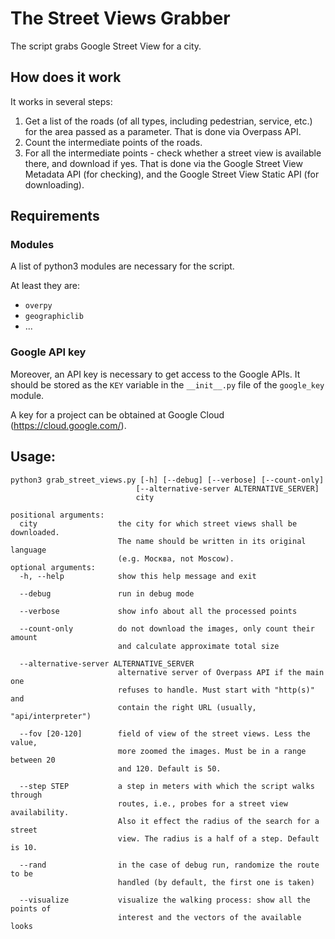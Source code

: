 # The Street Views Grabber

The script grabs Google Street View for a city.

## How does it work
It works in several steps:
1. Get a list of the roads (of all types, including pedestrian, service, etc.) for the area passed as a parameter. That
is done via Overpass API.
2. Count the intermediate points of the roads.
3. For all the intermediate points - check whether a street view is available there, and download if yes. That is done
via the Google Street View Metadata API (for checking), and the Google Street View Static API (for downloading).

## Requirements

### Modules
A list of python3 modules are necessary for the script.

At least they are:
* `overpy`
* `geographiclib`
* ...

### Google API key
Moreover, an API key is necessary to get access to the Google APIs. It should be stored as the `KEY` variable in the
`__init__.py` file of the `google_key` module.

A key for a project can be obtained at Google Cloud (https://cloud.google.com/).

## Usage:
```
python3 grab_street_views.py [-h] [--debug] [--verbose] [--count-only]
                            [--alternative-server ALTERNATIVE_SERVER]
                            city

positional arguments:
  city                  the city for which street views shall be downloaded.
                        The name should be written in its original language
                        (e.g. Москва, not Moscow).
optional arguments:
  -h, --help            show this help message and exit

  --debug               run in debug mode

  --verbose             show info about all the processed points

  --count-only          do not download the images, only count their amount
                        and calculate approximate total size

  --alternative-server ALTERNATIVE_SERVER
                        alternative server of Overpass API if the main one
                        refuses to handle. Must start with "http(s)" and
                        contain the right URL (usually, "api/interpreter")

  --fov [20-120]        field of view of the street views. Less the value,
                        more zoomed the images. Must be in a range between 20
                        and 120. Default is 50.

  --step STEP           a step in meters with which the script walks through
                        routes, i.e., probes for a street view availability.
                        Also it effect the radius of the search for a street
                        view. The radius is a half of a step. Default is 10.

  --rand                in the case of debug run, randomize the route to be
                        handled (by default, the first one is taken)

  --visualize           visualize the walking process: show all the points of
                        interest and the vectors of the available looks
```
